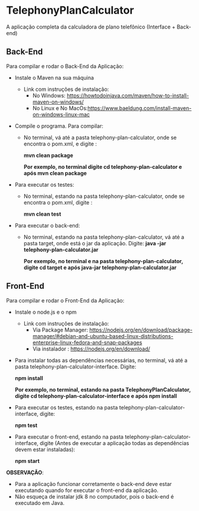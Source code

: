 # TelephonyPlanCalculator
A aplicação completa da calculadora de plano telefônico (Interface + Back-end)

## Back-End
Para compilar e rodar o Back-End da Aplicação:
* Instale o Maven na sua máquina
  * Link com instruções de instalação:
    * No Windows: https://howtodoinjava.com/maven/how-to-install-maven-on-windows/
    * No Linux e No MacOs:https://www.baeldung.com/install-maven-on-windows-linux-mac
* Compile o programa. Para compilar:
  * No terminal, vá até a pasta telephony-plan-calculator, onde se encontra o pom.xml, e digite : 
    
    **mvn clean package**
    
    **Por exemplo, no terminal digite cd telephony-plan-calculator e após mvn clean package**
    
* Para executar os testes:
  * No terminal, estando na pasta telephony-plan-calculator, onde se encontra o pom.xml, digite : 
  
    **mvn clean test**

* Para executar o back-end:
  * No terminal, estando na pasta telephony-plan-calculator, vá até a pasta target, onde está o jar da aplicação. Digite:
    **java -jar telephony-plan-calculator.jar**
    
    **Por exemplo, no terminal e na pasta telephony-plan-calculator, digite cd target e após java-jar telephony-plan-calculator.jar**
    
## Front-End
Para compilar e rodar o Front-End da Aplicação:
* Instale o node.js e o npm
  * Link com instruções de instalação:
    * Via Package Manager: https://nodejs.org/en/download/package-manager/#debian-and-ubuntu-based-linux-distributions-enterprise-linux-fedora-and-snap-packages
    * Via instalador : https://nodejs.org/en/download/
* Para instalar todas as dependências necessárias, no terminal, vá até a pasta telephony-plan-calculator-interface. Digite:

  **npm install**
  
  **Por exemplo, no terminal, estando na pasta TelephonyPlanCalculator, digite cd telephony-plan-calculator-interface e após npm install**
  
* Para executar os testes, estando na pasta telephony-plan-calculator-interface, digite:

  **npm test**
  
* Para executar o front-end, estando na pasta telephony-plan-calculator-interface, digite (Antes de executar a aplicação todas as  dependências devem estar instaladas):

  **npm start**
  
**OBSERVAÇÃO**: 
* Para a aplicação funcionar corretamente o back-end deve estar executando quando for executar o front-end da aplicação.
* Não esqueça de instalar jdk 8 no computador, pois o back-end é executado em Java.
